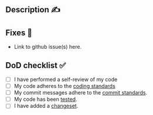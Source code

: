 ## Description ✍️

<!-- Please provide a clear and concise description of the changes. -->

## Fixes 🐛

- Link to github issue(s) here.

## DoD checklist ✅

- [ ] I have performed a self-review of my code
- [ ] My code adheres to the [coding standards](../CONTRIBUTING.md#coding-standards-️)
- [ ] My commit messages adhere to the [commit standards](../CONTRIBUTING.md#commit-standards-️).
- [ ] My code has been [tested](../CONTRIBUTING.md#testing-).
- [ ] I have added a [changeset](../CONTRIBUTING.md#making-a-pull-request-).
